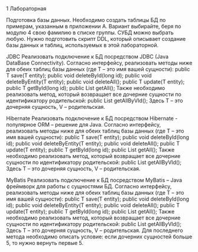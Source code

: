 1 Лабораторная

Подготовка базы данных.
Необходимо создать таблицы БД по примерам, указанным в приложении А. Вариант выбирайте, беря по модулю 4 свою фамилию в списке группы. 
СУБД можно выбрать любую.
Нужно подготовить скрипт DDL, который описывает создание базы данных и таблиц, используемых в этой лабораторной.

JDBC
Реализовать подключение к БД посредством JDBC (Java DataBase Connectivity). 
Согласно интерфейсу, реализовать методы ниже для обеих таблиц базы данных (где T – это имя вашей сущности): 
public T save(T entity);
public void deleteById(long id);
public void deleteByEntity(T entity);
public void deleteAll();
public T update(T entity);
public T getById(long id);
public List<T> getAll();
Также необходимо реализовать метод, который возвращает все дочерние сущности по идентификатору родительской:
public List<T> getAllByVId();		Здесь T – это дочерняя сущность, V – родительская.

Hibernate
Реализовать подключение к БД посредством Hibernate - популярное ORM – решение для Java. 
Согласно интерфейсу, реализовать методы ниже для обеих таблиц базы данных (где T – это имя вашей сущности): 
public T save(T entity);
public void deleteById(long id);
public void deleteByEntity(T entity);
public void deleteAll();
public T update(T entity);
public T getById(long id);
public List<T> getAll();
Также необходимо реализовать метод, который возвращает все дочерние сущности по идентификатору родительской:
public List<T> getAllByVId();		Здесь T – это дочерняя сущность, V – родительская.

MyBatis
Реализовать подключение к БД посредством MyBatis – Java фреймворк для работы с сущностями БД. 
Согласно интерфейсу, реализовать методы ниже для обеих таблиц базы данных (где T – это имя вашей сущности): 
public T save(T entity);
public void deleteById(long id);
public void deleteByEntity(T entity);
public void deleteAll();
public T update(T entity);
public T getById(long id);
public List<T> getAll();
Также необходимо реализовать метод, который возвращает все дочерние сущности по идентификатору родительской:
public List<T> getAllByVId();		Здесь T – это дочерняя сущность, V – родительская.
Для последнего метода необходимо описать условие: если дочерних сущностей больше 5, то нужно вернуть первые 5.
